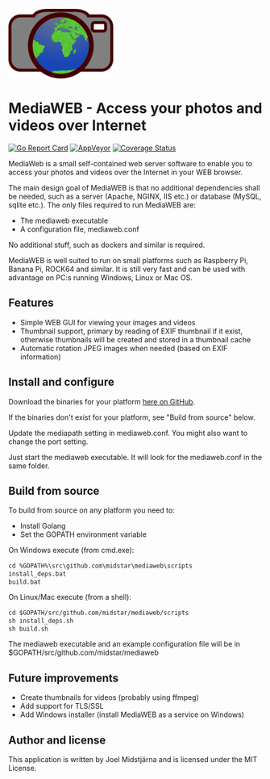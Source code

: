![GitHub Logo](/templates/logo.png)

# MediaWEB - Access your photos and videos over Internet

[![Go Report Card](https://goreportcard.com/badge/github.com/midstar/mediaweb)](https://goreportcard.com/report/github.com/midstar/mediaweb)
[![AppVeyor](https://ci.appveyor.com/api/projects/status/github/midstar/mediaweb?svg=true)](https://ci.appveyor.com/api/projects/status/github/midstar/mediaweb)
[![Coverage Status](https://coveralls.io/repos/github/midstar/mediaweb/badge.svg?branch=master)](https://coveralls.io/github/midstar/mediaweb?branch=master)

MediaWeb is a small self-contained web server software to enable you to access your photos and videos over the Internet in your WEB browser.

The main design goal of MediaWEB is that no additional dependencies shall be needed, such as a server (Apache, NGINX, IIS etc.) or database (MySQL, sqlite etc.). The only files required to run MediaWEB are:

* The mediaweb executable
* A configuration file, mediaweb.conf

No additional stuff, such as dockers and similar is required. 

MediaWEB is well suited to run on small platforms such as Raspberry Pi, Banana Pi, ROCK64 and similar. It is still very fast and can be used with advantage on PC:s running Windows, Linux or Mac OS.

## Features

* Simple WEB GUI for viewing your images and videos
* Thumbnail support, primary by reading of EXIF thumbnail if it exist, otherwise thumbnails will be created and stored in a thumbnail cache
* Automatic rotation JPEG images when needed (based on EXIF information)

## Install and configure

Download the binaries for your platform [here on GitHub](https://github.com/midstar/mediaweb/releases).

If the binaries don't exist for your platform, see "Build from source" below.

Update the mediapath setting in mediaweb.conf. You might also want to change the port setting.

Just start the mediaweb executable. It will look for the mediaweb.conf in the same folder.

## Build from source

To build from source on any platform you need to:

* Install Golang 
* Set the GOPATH environment variable

On Windows execute (from cmd.exe):

    cd %GOPATH%\src\github.com\midstar\mediaweb\scripts
    install_deps.bat
    build.bat

On Linux/Mac execute (from a shell):

    cd $GOPATH/src/github.com/midstar/mediaweb/scripts
    sh install_deps.sh
    sh build.sh

The mediaweb executable and an example configuration file will be in $GOPATH/src/github.com/midstar/mediaweb


## Future improvements

* Create thumbnails for videos (probably using ffmpeg)
* Add support for TLS/SSL
* Add Windows installer (install MediaWEB as a service on Windows)

## Author and license

This application is written by Joel Midstjärna and is licensed under the MIT License.